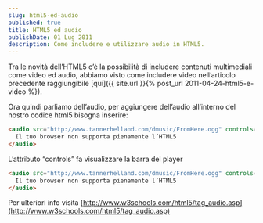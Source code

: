 ```yaml
---
slug: html5-ed-audio
published: true
title: HTML5 ed audio
publishDate: 01 Lug 2011
description: Come includere e utilizzare audio in HTML5.
---
```


Tra le novità dell’HTML5 c’è la possibilità di includere contenuti multimediali come video ed audio, abbiamo visto come includere video nell’articolo precedente raggiungibile [qui]({{ site.url }}{% post_url 2011-04-24-html5-e-video %}).

Ora quindi parliamo dell’audio, per aggiungere dell’audio all’interno del nostro codice html5 bisogna inserire:

```html
<audio src="http://www.tannerhelland.com/dmusic/FromHere.ogg" controls="controls">
  Il tuo browser non supporta pienamente l’HTML5
</audio>
```

L’attributo “controls” fa visualizzare la barra del player

```html
<audio src="http://www.tannerhelland.com/dmusic/FromHere.ogg" controls="controls">
  Il tuo browser non supporta pienamente l’HTML5
</audio>
```

Per ulteriori info visita [http://www.w3schools.com/html5/tag_audio.asp](http://www.w3schools.com/html5/tag_audio.asp)

